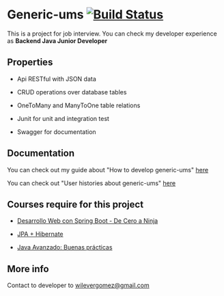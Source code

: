 # Generic-ums [![Build Status](https://travis-ci.com/wilever/generic-ums.svg?branch=master)](https://travis-ci.com/wilever/generic-ums)

This is a project for job interview. You can check my developer experience as **Backend Java Junior Developer**

## Properties

- Api RESTful with JSON data

- CRUD operations over database tables

- OneToMany and ManyToOne table relations

- Junit for unit and integration test

- Swagger for documentation

## Documentation

You can check out my guide about "How to develop generic-ums" [here](https://drive.google.com/open?id=1Osm-bLJ4dndS3zCK8avdh-TOWoPgACYz)

You can check out "User histories about generic-ums" [here](https://drive.google.com/open?id=1Oj3O5LxRUZHNNmqYgiuYPheGhDZGY-ks)

## Courses require for this project

- [Desarrollo Web con Spring Boot - De Cero a Ninja](https://www.udemy.com/desarrollo-web-con-spring-framework-4-de-cero-a-ninja/)

- [JPA + Hibernate](https://www.makigas.es/series/jpa-hibernate)

- [Java Avanzado: Buenas prácticas](https://www.video2brain.com/mx/cursos/java-avanzado-buenas-practicas)

## More info

Contact to developer to wilevergomez@gmail.com
